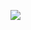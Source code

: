 ![](https://lh4.googleusercontent.com/ARtPGVR_QILvOyPZucVRyB4OnK29do6V32s7S6s_JvpY1-BRjbcEUQqVlPK-aEdZLVvkjfbZ3gJ2G6jeZ6W0cVQ1yGgyMsb2-X3ytmYxGbT0yL68mcRMGFk27MDAy4bnI9XmJ_r-9uQIgV9UjQ1XvcGKubT3dzytmFYVz6FahTl2ZWX5CdszBRqwQzhMmg)

  
  
  
